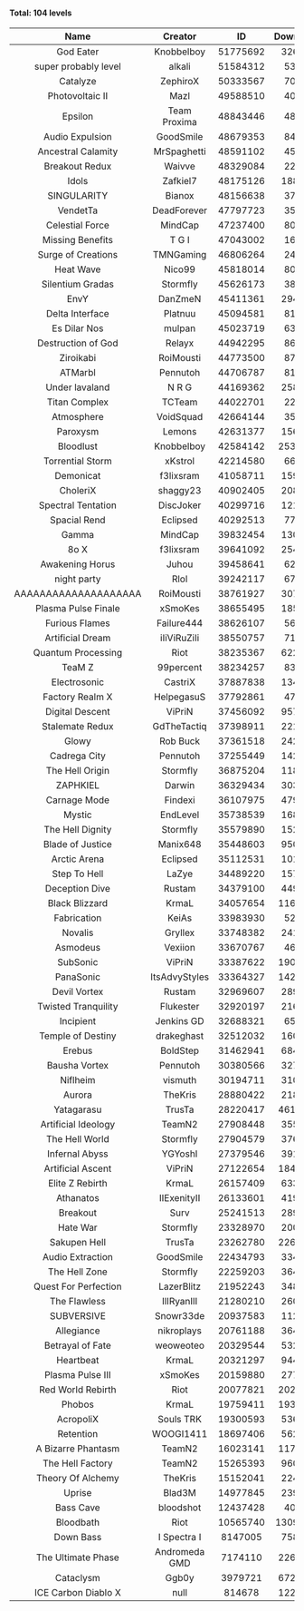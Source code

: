 #### Total: 104 levels

| Name | Creator | ID | Downloads | Likes |
|:---:|:---:|:---:|:---:|:---:|
| God Eater | Knobbelboy | 51775692 | 326937 | 49352
| super probably level | alkali | 51584312 | 53960 | 4253
| Catalyze | ZephiroX | 50333567 | 70151 | 6388
| Photovoltaic II | Mazl | 49588510 | 40090 | 4021
| Epsilon | Team Proxima | 48843446 | 48066 | 4959
| Audio Expulsion | GoodSmile | 48679353 | 84525 | 7265
| Ancestral Calamity | MrSpaghetti | 48591102 | 45411 | 4215
| Breakout Redux | Waivve | 48329084 | 22182 | 2278
| Idols | Zafkiel7 | 48175126 | 188113 | 22696
| SINGULARITY | Bianox | 48156638 | 37771 | 6430
| VendetTa | DeadForever | 47797723 | 35420 | 3411
| Celestial Force  | MindCap | 47237400 | 80398 | 7393
| Missing Benefits | T G I | 47043002 | 16928 | 1368
| Surge of Creations | TMNGaming | 46806264 | 24248 | 2307
| Heat Wave | Nico99 | 45818014 | 80967 | 7464
| Silentium Gradas | Stormfly | 45626173 | 38285 | 3527
| EnvY | DanZmeN | 45411361 | 294082 | 26106
| Delta Interface | Platnuu | 45094581 | 81656 | 8018
| Es Dilar Nos | mulpan | 45023719 | 63188 | 5608
| Destruction of God | Relayx | 44942295 | 86363 | 8564
| Ziroikabi | RoiMousti | 44773500 | 87662 | 7371
| ATMarbl | Pennutoh | 44706787 | 81778 | 7300
| Under lavaland | N R G | 44169362 | 258186 | 23311
| Titan Complex | TCTeam | 44022701 | 22008 | 2520
| Atmosphere | VoidSquad | 42664144 | 35255 | 2868
| Paroxysm | Lemons | 42631377 | 156819 | 12867
| Bloodlust | Knobbelboy | 42584142 | 2539118 | 243940
| Torrential Storm | xKstrol | 42214580 | 66354 | 1284
| Demonicat | f3lixsram | 41058711 | 159186 | 12831
| CholeriX | shaggy23 | 40902405 | 208851 | 16132
| Spectral Tentation | DiscJoker | 40299716 | 121197 | 8567
| Spacial Rend | Eclipsed | 40292513 | 77824 | 6669
| Gamma | MindCap | 39832454 | 130229 | 11616
| 8o X | f3lixsram | 39641092 | 254862 | 20018
| Awakening Horus | Juhou | 39458641 | 62726 | 5542
| night party | Rlol | 39242117 | 67246 | 6492
| AAAAAAAAAAAAAAAAAAAA | RoiMousti | 38761927 | 307370 | 20267
| Plasma Pulse Finale | xSmoKes | 38655495 | 185747 | 16659
| Furious Flames | Failure444 | 38626107 | 56746 | 4450
| Artificial Dream | iIiViRuZiIi | 38550757 | 71705 | 6126
| Quantum Processing | Riot | 38235367 | 622980 | 43149
| TeaM Z | 99percent | 38234257 | 83435 | 6678
| Electrosonic | CastriX | 37887838 | 134187 | 11970
| Factory Realm X | HelpegasuS | 37792861 | 47632 | 4574
| Digital Descent | ViPriN | 37456092 | 957114 | 89587
| Stalemate Redux | GdTheTactiq | 37398911 | 221925 | 16776
| Glowy | Rob Buck | 37361518 | 242792 | 24492
| Cadrega City | Pennutoh | 37255449 | 142329 | 12933
| The Hell Origin | Stormfly | 36875204 | 118161 | 9551
| ZAPHKIEL | Darwin | 36329434 | 303340 | 32711
| Carnage Mode | Findexi | 36107975 | 479702 | 45487
| Mystic | EndLevel | 35738539 | 168328 | 15632
| The Hell Dignity | Stormfly | 35579890 | 152965 | 13158
| Blade of Justice | Manix648 | 35448603 | 950494 | 97726
| Arctic Arena | Eclipsed | 35112531 | 101380 | 7766
| Step To Hell | LaZye | 34489220 | 157290 | 15929
| Deception Dive | Rustam | 34379100 | 449143 | 29788
| Black Blizzard | KrmaL | 34057654 | 1163180 | 113099
| Fabrication | KeiAs | 33983930 | 52949 | 5823
| Novalis | Gryllex | 33748382 | 241122 | 21779
| Asmodeus | Vexiion | 33670767 | 46638 | 4370
| SubSonic | ViPriN | 33387622 | 1908724 | 145102
| PanaSonic | ItsAdvyStyles | 33364327 | 1421443 | 180559
| Devil Vortex | Rustam | 32969607 | 289735 | 25968
| Twisted Tranquility | Flukester | 32920197 | 216743 | 21232
| Incipient | Jenkins GD | 32688321 | 65485 | 6134
| Temple of Destiny | drakeghast | 32512032 | 160339 | 15583
| Erebus | BoldStep | 31462941 | 684070 | 63710
| Bausha Vortex | Pennutoh | 30380566 | 327353 | 29564
| Niflheim | vismuth | 30194711 | 310154 | 24698
| Aurora | TheKris | 28880422 | 218697 | 20455
| Yatagarasu  | TrusTa | 28220417 | 4612984 | 430428
| Artificial Ideology | TeamN2 | 27908448 | 355867 | 35528
| The Hell World | Stormfly | 27904579 | 376262 | 27598
| Infernal Abyss | YGYoshI | 27379546 | 391020 | 38910
| Artificial Ascent | ViPriN | 27122654 | 1840145 | 162390
| Elite Z Rebirth | KrmaL | 26157409 | 633251 | 41619
| Athanatos | IIExenityII | 26133601 | 419087 | 46638
| Breakout | Surv | 25241513 | 289729 | 29275
| Hate War | Stormfly | 23328970 | 200225 | 15115
| Sakupen Hell | TrusTa | 23262780 | 2265521 | 166004
| Audio Extraction | GoodSmile | 22434793 | 334161 | 31982
| The Hell Zone | Stormfly | 22259203 | 364171 | 23863
| Quest For Perfection | LazerBlitz | 21952243 | 348490 | 30329
| The Flawless | IlIRyanIlI | 21280210 | 260954 | 23781
| SUBVERSIVE | Snowr33de | 20937583 | 112011 | 14398
| Allegiance | nikroplays | 20761188 | 364526 | 39495
| Betrayal of Fate | weoweoteo | 20329544 | 532256 | 49772
| Heartbeat | KrmaL | 20321297 | 944609 | 83850
| Plasma Pulse III | xSmoKes | 20159880 | 277825 | 27170
| Red World Rebirth | Riot | 20077821 | 2029365 | 135575
| Phobos | KrmaL | 19759411 | 1934200 | 174336
| AcropoliX | Souls TRK | 19300593 | 536882 | 74298
| Retention | WOOGI1411 | 18697406 | 562862 | 69535
| A Bizarre Phantasm | TeamN2 | 16023141 | 1176841 | 117608
| The Hell Factory | TeamN2 | 15265393 | 960488 | 94696
| Theory Of Alchemy | TheKris | 15152041 | 224889 | 16684
| Uprise | Blad3M | 14977845 | 239452 | 22443
| Bass Cave | bloodshot | 12437428 | 40077 | 4550
| Bloodbath | Riot | 10565740 | 13097511 | 1194456
| Down Bass | I Spectra I | 8147005 | 758381 | 68351
| The Ultimate Phase | Andromeda GMD | 7174110 | 2267380 | 228814
| Cataclysm | Ggb0y | 3979721 | 6727467 | 541850
| ICE Carbon Diablo X | null | 814678 | 1223521 | 88463
